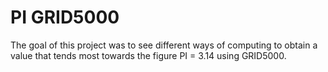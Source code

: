# PI GRID5000

The goal of this project was to see different ways of computing to obtain a value that tends most towards the figure PI = 3.14 using GRID5000.